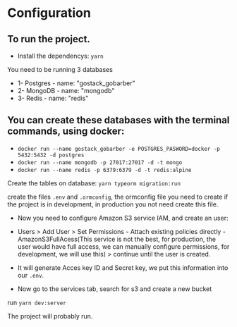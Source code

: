 # Configuration

## To run the project.

- Install the dependencys:
`yarn`

You need to be running 3 databases
- 1- Postgres - name: "gostack_gobarber"
- 2- MongoDB - name: "mongodb"
- 3- Redis - name: "redis"

## You can create these databases with the terminal commands, using docker:
- `docker run --name gostack_gobarber -e POSTGRES_PASWORD=docker -p 5432:5432 -d postgres`
- `docker run --name mongodb -p 27017:27017 -d -t mongo`
- `docker run --name redis -p 6379:6379 -d -t redis:alpine`

Create the tables on database:
`yarn typeorm migration:run`

create the files `.env` and `.ormconfig`, the ormconfig file you need to create if the project is in development, in production you not need create this file.

- Now you need to configure Amazon S3 service IAM, and create an user:
- Users > Add User > Set Permissions - Attach existing policies directly - AmazonS3FullAcess(This service is not the best, for production, the user would have full access, we can manually configure permissions, for development, we will use this) > continue until the user is created.

- It will generate Acces key ID and Secret key, we put this information into our `.env`.

- Now go to the services tab, search for s3 and create a new bucket

run `yarn dev:server`

The project will probably run.
